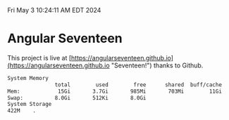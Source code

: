 Fri May  3 10:24:11 AM EDT 2024

# Angular Seventeen


This project is live at [https://angularseventeen.github.io](https://angularseventeen.github.io "Seventeen!") thanks to Github.

```bash
System Memory
               total        used        free      shared  buff/cache   available
Mem:            15Gi       3.7Gi       985Mi       703Mi        11Gi        11Gi
Swap:          8.0Gi       512Ki       8.0Gi
System Storage
422M	.
```
```bash
